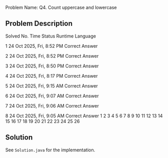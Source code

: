 Problem Name: Q4. Count uppercase and lowercase

## Problem Description

Solved
No.	Time	Status	Runtime	Language

1
24 Oct 2025, Fri, 8:52 PM
Correct Answer

2
24 Oct 2025, Fri, 8:52 PM
Correct Answer

3
24 Oct 2025, Fri, 8:50 PM
Correct Answer

4
24 Oct 2025, Fri, 8:17 PM
Correct Answer

5
24 Oct 2025, Fri, 9:15 AM
Correct Answer

6
24 Oct 2025, Fri, 9:07 AM
Correct Answer

7
24 Oct 2025, Fri, 9:06 AM
Correct Answer

8
24 Oct 2025, Fri, 9:05 AM
Correct Answer
1
2
3
4
5
6
7
8
9
10
11
12
13
14
15
16
17
18
19
20
21
22
23
24
25
26

## Solution

See `Solution.java` for the implementation.
